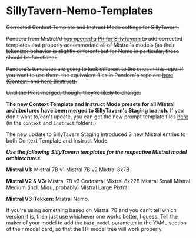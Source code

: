 # SillyTavern-Nemo-Templates
~~Corrected Context Template and Instruct Mode settings for SillyTavern.~~

~~Pandora from MistralAI [has opened a PR for SillyTavern](https://github.com/SillyTavern/SillyTavern/pull/2883) to add corrected templates that properly accommodate all of Mistral's models (as their tokenizer behavior is slightly different) but for Nemo in particular, these should be functional.~~

~~Pandora's templates are going to look different to the ones in this repo. If you want to use them, the equivalent files in Pandora's repo are [here (Context)](https://github.com/pandora-s-git/SillyTavern/blob/patch-2/default/content/presets/context/Mistral%20V3-Tekken.json) and [here (Instruct)](https://github.com/pandora-s-git/SillyTavern/blob/patch-2/default/content/presets/instruct/Mistral%20V3-Tekken.json).~~

~~Until the PR is merged, though, they're likely to change.~~

**The new Context Template and Instruct Mode presets for all Mistral architectures have been merged to SillyTavern's Staging branch.** If you don't want to/can't update, you can get the new prompt template files [here](https://github.com/SillyTavern/SillyTavern/tree/staging/default/content/presets) (in the `context` and `instruct` folders.)

The new update to SillyTavern Staging introduced 3 new Mistral entries to both Context Template and Instruct Mode.

__***Use the following SillyTavern templates for the respective Mistral model architectures:***__

__Mistral V1:__
Mistral 7B v1
Mistral 7B v2
Mixtral 8x7B

__Mistral V2 & V3:__
Mistral 7B v3
Codestral
Mixtral 8x22B
Mistral Small
Mistral Medium (incl. Miqu, probably)
Mistral Large
Pixtral

__Mistral V3-Tekken:__
Mistral Nemo.

If you're using something based on Mistral 7B and you can't tell which version it is, then just use whichever one works better, I guess. Tell the maker of your model to add the `base_model` parameter in the YAML section of their model card, so that the HF model tree will work properly.
